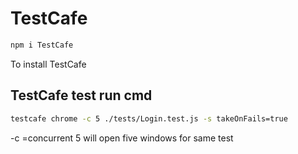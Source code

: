 # TestCafe
```bash
npm i TestCafe
```
To install TestCafe

## TestCafe test run cmd

```bash
testcafe chrome -c 5 ./tests/Login.test.js -s takeOnFails=true
```
\-c =concurrent 5 will open five windows for same test
